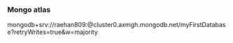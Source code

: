 ### Mongo atlas
mongodb+srv://raehan809:<password>@cluster0.axmgh.mongodb.net/myFirstDatabase?retryWrites=true&w=majority